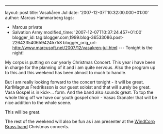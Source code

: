 ---
layout: post
title: Vasakåren Jul
date: '2007-12-07T10:32:00.000+01:00'
author: Marcus Hammarberg
tags:
  - Marcus private
  - Salvation Army
modified_time: '2007-12-07T10:37:24.457+01:00'
blogger_id: tag:blogger.com,1999:blog-36533086.post-2264235406594245758
blogger_orig_url: http://www.marcusoft.net/2007/12/vasakren-jul.html ---
Tonight is the night!

My corps is putting on our yearly Christmas Concert. This year i have
been in charge for the planning of it and i am quite nervous. Also the
program up to this and this weekend has been almost to much to handle.

But i am really looking forward to the concert tonight - it will be
great. KarlMagnus <span
id="SPELLING_ERROR_1" class="blsp-spelling-error">Fredriksson is
our guest soloist and that will surely be great. <span
id="SPELLING_ERROR_3" class="blsp-spelling-error">Vasa Gospel is
in kick-... form. And the band also sounds great. To top the whole thing
off we have our youth gospel choir - Vasas Granater that will be nice addition
to the whole scene.

This will be great.

The rest of the weekend will also be fun as i am presenter at the [<span
id="SPELLING_ERROR_6" class="blsp-spelling-error">WindCorp Brass
band](http://www.windcorpbrassband.se/) Christmas concerts.
